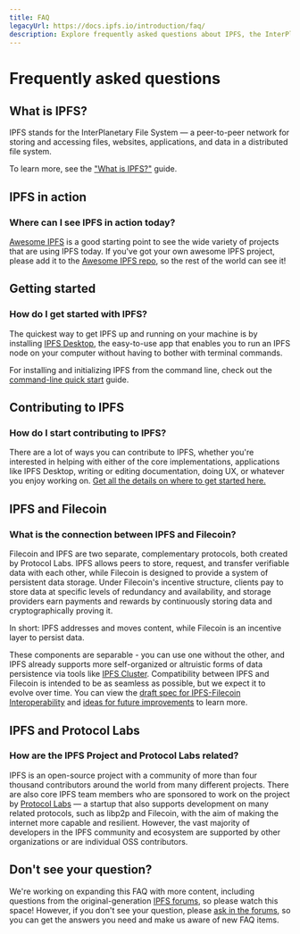 ```yaml
---
title: FAQ
legacyUrl: https://docs.ipfs.io/introduction/faq/
description: Explore frequently asked questions about IPFS, the InterPlanetary File System.
---
```


# Frequently asked questions

## What is IPFS?

IPFS stands for the InterPlanetary File System — a peer-to-peer network for storing and accessing files, websites, applications, and data in a distributed file system.

To learn more, see the ["What is IPFS?"](what-is-ipfs.md) guide.

## IPFS in action

### Where can I see IPFS in action today?

[Awesome IPFS](https://awesome.ipfs.io/) is a good starting point to see the wide variety of projects that are using IPFS today. If you've got your own awesome IPFS project, please add it to the [Awesome IPFS repo](https://github.com/ipfs/awesome-ipfs), so the rest of the world can see it!

## Getting started

### How do I get started with IPFS?

The quickest way to get IPFS up and running on your machine is by installing [IPFS Desktop](https://github.com/ipfs/ipfs-desktop), the easy-to-use app that enables you to run an IPFS node on your computer without having to bother with terminal commands.

For installing and initializing IPFS from the command line, check out the [command-line quick start](../how-to/command-line-quick-start.md) guide.

## Contributing to IPFS

### How do I start contributing to IPFS?

There are a lot of ways you can contribute to IPFS, whether you're interested in helping with either of the core implementations, applications like IPFS Desktop, writing or editing documentation, doing UX, or whatever you enjoy working on. [Get all the details on where to get started here.](../project/contribute.md)

## IPFS and Filecoin

### What is the connection between IPFS and Filecoin?

Filecoin and IPFS are two separate, complementary protocols, both created by Protocol Labs. IPFS allows peers to store, request, and transfer verifiable data with each other, while Filecoin is designed to provide a system of persistent data storage. Under Filecoin's incentive structure, clients pay to store data at specific levels of redundancy and availability, and storage providers earn payments and rewards by continuously storing data and cryptographically proving it.

In short: IPFS addresses and moves content, while Filecoin is an incentive layer to persist data.

These components are separable - you can use one without the other, and IPFS already supports more self-organized or altruistic forms of data persistence via tools like [IPFS Cluster](https://cluster.ipfs.io/). Compatibility between IPFS and Filecoin is intended to be as seamless as possible, but we expect it to evolve over time. You can view the [draft spec for IPFS-Filecoin Interoperability](https://github.com/filecoin-project/specs/issues/143) and [ideas for future improvements](https://github.com/filecoin-project/specs/issues/144) to learn more.

## IPFS and Protocol Labs

### How are the IPFS Project and Protocol Labs related?

IPFS is an open-source project with a community of more than four thousand contributors around the world from many different projects. There are also core IPFS team members who are sponsored to work on the project by [Protocol Labs](https://protocol.ai/) — a startup that also supports development on many related protocols, such as libp2p and Filecoin, with the aim of making the internet more capable and resilient. However, the vast majority of developers in the IPFS community and ecosystem are supported by other organizations or are individual OSS contributors.

## Don't see your question?

We're working on expanding this FAQ with more content, including questions from the original-generation [IPFS forums](https://discuss.ipfs.io/c/help/old-faq/5), so please watch this space! However, if you don't see your question, please [ask in the forums](https://discuss.ipfs.io/), so you can get the answers you need and make us aware of new FAQ items.
